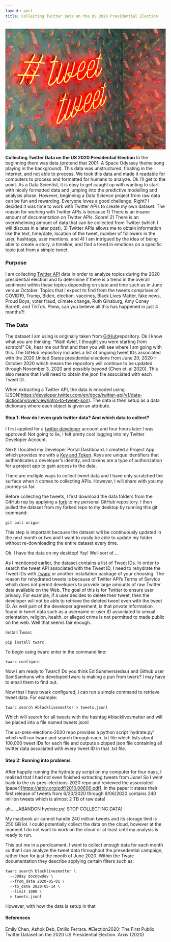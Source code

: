 ```yaml
---
layout: post
title: Collecting Twitter Data on the US 2020 Presidential Election
---
```

![Alternate image text](/images/twitter/tweet_tweet.jpg)

**Collecting Twitter Data on the US 2020 Presidential Election**
In the beginning there was data (pretend that 2001: A Space Odyssey theme song playing in the background). This data was unstructured, floating in the internet, and not able to process. We took this data and made it readable for computers to process and formatted for humans to analyze. Ok I’ll get to the point.
As a Data Scientist, it is easy to get caught up with wanting to start with nicely formatted data and jumping into the predictive modelling and analysis phase. However, beginning a Data Science project from raw data can be fun and rewarding. Everyone loves a good challenge. Right? I decided it was time to work with Twitter APIs to create my own dataset. The reason for working with Twitter APIs is because 1) There is an insane amount of documentation on Twitter APIs. Score! 2) There is an overwhelming amount of data that can be collected from Twitter (which I will discuss in a later post), 3) Twitter APIs allows me to obtain information like the text, time/date, location of the tweet, number of followers in the user, hashtags, user mentions, and 4) I am intrigued by the idea of being able to create a story, a timeline, and find a trend in emotions on a specific topic just from a simple tweet.

### Purpose
I am collecting [Twitter API](https://developer.twitter.com/en/docs) data in order to analyze topics during the 2020 presidential election and to determine if there is a trend in the overall sentiment within these topics depending on state and time such as in June versus October. Topics that I expect to find from the tweets comprises of COVID19, Trump, Biden, election, vaccines, Black Lives Matter, fake news, Proud Boys, voter fraud, climate change, Ruth Ginsburg, Amy Coney Barrett, and TikTok. Phew, can you believe all this has happened in just 4 months?! 

### The Data
The dataset I am using is originally taken from [GitHub](https://github.com/echen102/us-pres-elections-2020)repository. Ok I know what you are thinking. “Wait! Aviel, I thought you were starting from scratch!” Ok, hear me out first and then you will see where I am going with this. The GitHub repository includes a list of ongoing tweet IDs associated with the 2020 United States presidential elections from June 20, 2020 – October 2020 which means the repository will continue to be updated through November 3, 2020 and possibly beyond (Chen et. al 2020). This also means that I will need to obtain the json file associated with each Tweet ID. 

When extracting a Twitter API, the data is encoded using [JSON]https://developer.twitter.com/en/docs/twitter-api/v1/data-dictionary/overview/intro-to-tweet-json). The data is then setup as a data dictionary where each object is given an attribute. 

#### Step 1: How do I even grab twitter data? And which data to collect?

I first applied for a [twitter developer](https://developer.twitter.com/en/apply-for-access) account and four hours later I was approved! Not going to lie, I felt pretty cool logging into my Twitter Developer Account. 

Next! I located my Developer Portal Dashboard. I created a Project App which provides me with a [Key and Token](https://developer.twitter.com/en/docs/authentication/oauth-2-0). Keys are unique identifiers that authenticates a developer’s identity, and tokens are a type of authorization for a project app to gain access to the data.

There are multiple ways to collect tweet data and I have only scratched the surface when it comes to collecting APIs. However, I will share with you my journey so far. 

Before collecting the tweets, I first download the data folders from the GitHub rep by applying a [fork](https://docs.github.com/en/free-pro-team@latest/github/getting-started-with-github/fork-a-repo) to my personal GitHub repository. I then pulled the dataset from my forked repo to my desktop by running this git command: 

```
git pull origin

```

This step is important because the dataset will be continuously updated in the next month or two and I want to easily be able to update my folder without re-downloading the entire dataset every time.

Ok. I have the data on my desktop! Yay! Well sort of….

As I mentioned earlier, the dataset contains a list of Tweet IDs. In order to search the tweet API associated with the Tweet ID, I need to rehydrate the Tweet IDs with [Twarc](https://github.com/DocNow/twarc) or another installation package of your choosing. The reason for rehydrated tweets is because of Twitter API’s Terms of Service which does not permit developers to provide large amounts of raw Twitter data available on the Web. The goal of this is for Twitter to ensure user privacy. For example, if a user decides to delete their tweet, then the developer will not be able to retrieve the deleted tweet even with the tweet ID. As well part of the developer agreement, is that private information found in tweet data such as a username or user ID associated to sexual orientation, religion, health, or alleged crime is not permitted to made public on the web. Well that seems fair enough. 

Install Twarc
```
pip install twarc
```

To begin using twarc enter in the command line:
```
twarc configure
```

Now I am ready to Twarc!! Do you think Ed Summers(edsu) and Github user SamSamhuns who developed twarc is making a pun from twerk? I may have to email them to find out.

Now that I have twark configured, I can run a simple command to retrieve tweet data. For example: 
```
twarc search #blacklivesmatter > tweets.jsonl
```
Which will search for all tweets with the hashtag #blacklivesmatter and will be placed into a file named tweets.jsonl

The us-pres-elections-2020 repo provides a python script ‘hydrate.py’ which will run twarc and search through each .txt file which lists about 100,000 tweet IDs for each file and outputs a zipped json file containing all twitter data associated with every tweet ID in that .txt file. 

#### Step 2: Running into problems

After happily running the hydrate.py script on my computer for four days, I realized that I had not even finished extracting tweets from June! So I went back to the us-pres-elections-2020 repo and reviewed the associated (paper)[https://arxiv.org/pdf/2010.00600.pdf]. In the paper it states their first release of tweets from 6/20/2020 through 9/06/2020 contains 240 million tweets which is almost 2 TB of raw data!

uh......ABANDON hydrate.py! STOP COLLECTING DATA!

My macbook air cannot handle 240 million tweets and its storage limit is 250 GB lol. I could potentially collect the data on the cloud, however at the moment I do not want to work on the cloud or at least until my analysis is ready to run.

This put me in a perdicament. I want to collect enough data for each month so that I can analyze the tweet data throughout the presedential campaign, rather than for just the month of June 2020. Within the Twarc documentation they describe applying certain filters such as: 


```
twarc search blacklivesmatter \
  --30day docnowdev \
  --from_date 2020-05-01 \
  --to_date 2020-05-14 \
  --limit 1000 \
  > tweets.jsonl
```

However, with how the data is setup in that 
#### References

Emily Chen, Ashok Deb, Emilio Ferrara. #Election2020: The First Public Twitter Dataset on the 2020 US Presidential Election. Arxiv (2020)

